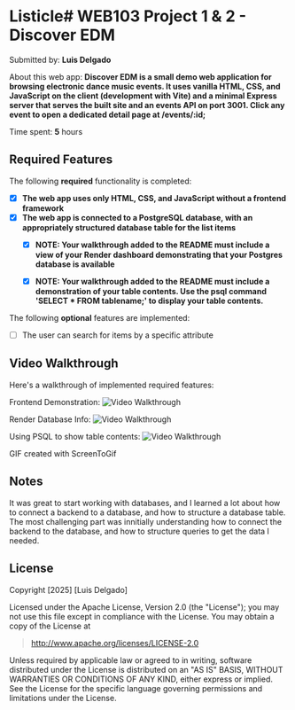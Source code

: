 # Listicle# WEB103 Project 1 & 2 - Discover EDM

Submitted by: **Luis Delgado**

About this web app: **Discover EDM is a small demo web application for browsing electronic dance music events. It uses vanilla HTML, CSS, and JavaScript on the client (development with Vite) and a minimal Express server that serves the built site and an events API on port 3001. Click any event to open a dedicated detail page at /events/:id;**

<!-- PART 1 DETAILS

Time spent: **15** hours

## Required Features

The following **required** functionality is completed :

<!-- Make sure to check off completed functionality below
- [X] **The web app uses only HTML, CSS, and JavaScript without a frontend framework**
- [X] **The web app displays a title**
- [X] **The web app displays at least five unique list items, each with at least three displayed attributes (such as title, text, and image)**
- [X] **The user can click on each item in the list to see a detailed view of it, including all database fields**
  - [X] **Each detail view should be a unique endpoint, such as as `localhost:3000/bosses/crystalguardian` and `localhost:3000/mantislords`**
  - [X] *Note: When showing this feature in the video walkthrough, please show the unique URL for each detailed view. We will not be able to give points if we cannot see the implementation* 
- [X] **The web app serves an appropriate 404 page when no matching route is defined**
- [X] **The web app is styled using Picocss**

The following **optional** features are implemented:

- [X] The web app displays items in a unique format, such as cards rather than lists or animated list items

-->

Time spent: **5** hours

## Required Features

The following **required** functionality is completed:

<!-- Make sure to check off completed functionality below -->
- [X] **The web app uses only HTML, CSS, and JavaScript without a frontend framework**
- [X] **The web app is connected to a PostgreSQL database, with an appropriately structured database table for the list items**
  - [X] **NOTE: Your walkthrough added to the README must include a view of your Render dashboard demonstrating that your Postgres database is available**
  - [X]  **NOTE: Your walkthrough added to the README must include a demonstration of your table contents. Use the psql command 'SELECT * FROM tablename;' to display your table contents.**


The following **optional** features are implemented:

- [ ] The user can search for items by a specific attribute


## Video Walkthrough 

Here's a walkthrough of implemented required features:

Frontend Demonstration:
<img src='https://i.imgur.com/iClwhxK.gif' title='Video Walkthrough' width='' alt='Video Walkthrough' />


Render Database Info:
<img src='https://i.imgur.com/U2RK4ke.gif' title='Video Walkthrough' width='' alt='Video Walkthrough' />


Using PSQL to show table contents:
<img src='https://i.imgur.com/uwBFIK8.gif' title='Video Walkthrough' width='' alt='Video Walkthrough' />

<!-- Replace this with whatever GIF tool you used! -->
GIF created with ScreenToGif
<!-- Recommended tools:
[Kap](https://getkap.co/) for macOS
[ScreenToGif](https://www.screentogif.com/) for Windows
[peek](https://github.com/phw/peek) for Linux. -->

## Notes

<!-- NOTES FOR PART 1
It was extremely challenging to start building this project, working with only vanilla javascript, barely any HTML directly implemented. The lab previous to this assignment was absolutely helpful to figure out issues an debugging, which made most of the time in this project. Also, the CSS implementation was slightly confusing. 
-->

It was great to start working with databases, and I learned a lot about how to connect a backend to a database, and how to structure a database table. The most challenging part was innitially understanding how to connect the backend to the database, and how to structure queries to get the data I needed.

## License

Copyright [2025] [Luis Delgado]

Licensed under the Apache License, Version 2.0 (the "License"); you may not use this file except in compliance with the License. You may obtain a copy of the License at

> http://www.apache.org/licenses/LICENSE-2.0

Unless required by applicable law or agreed to in writing, software distributed under the License is distributed on an "AS IS" BASIS, WITHOUT WARRANTIES OR CONDITIONS OF ANY KIND, either express or implied. See the License for the specific language governing permissions and limitations under the License.